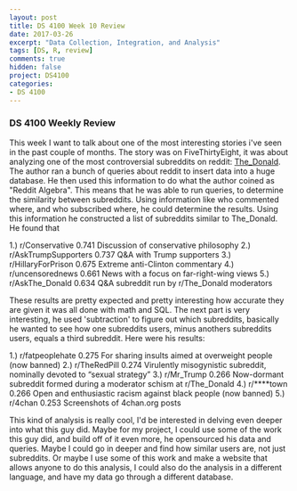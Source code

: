 ```yaml
---
layout: post
title: DS 4100 Week 10 Review
date: 2017-03-26
excerpt: "Data Collection, Integration, and Analysis"
tags: [DS, R, review]
comments: true
hidden: false
project: DS4100
categories:
- DS 4100
---
```


### DS 4100 Weekly Review


This week I want to talk about one of the most interesting stories i've seen in the past couple of months. The story was on FiveThirtyEight, it was about analyzing one of the most controversial subreddits on reddit: [The_Donald](http://www.reddit.com/r/the_donald). The author ran a bunch of queries about reddit to insert data into a huge database. He then used this information to do what the author coined as "Reddit Algebra". This means that he was able to run queries, to determine the similarity between subreddits. Using information like who commented where, and who subscribed where, he could determine the results. Using this information he constructed a list of subreddits similar to The_Donald. He found that

1.) r/Conservative 					0.741 				Discussion of conservative philosophy
2.) r/AskTrumpSupporters 			0.737 				Q&A with Trump supporters
3.) r/HillaryForPrison 				0.675 				Extreme anti-Clinton commentary
4.) r/uncensorednews 				0.661 				News with a focus on far-right-wing views
5.) r/AskThe_Donald 				0.634 				Q&A subreddit run by r/The_Donald moderators

These results are pretty expected and pretty interesting how accurate they are given it was all done with math and SQL. The next part is very interesting, he used 'subtraction' to figure out which subreddits, basically he wanted to see how one subreddits users, minus anothers subreddits users, equals a third subreddit. Here were his results:

1.) r/fatpeoplehate					0.275				For sharing insults aimed at overweight people (now banned)
2.) r/TheRedPill					0.274				Virulently misogynistic subreddit, nominally devoted to “sexual strategy”
3.) r/Mr_Trump						0.266				Now-dormant subreddit formed during a moderator schism at r/The_Donald
4.) r/****town						0.266				Open and enthusiastic racism against black people (now banned)
5.) r/4chan							0.253				Screenshots of 4chan.org posts



This kind of analysis is really cool, I'd be interested in delving even deeper into what this guy did. Maybe for my project, I could use some of the work this guy did, and build off of it even more, he opensourced his data and queries. Maybe I could go in deeper and find how similar users are, not just subreddits. Or maybe I use some of this work and make a website that allows anyone to do this analysis, I could also do the analysis in a different language, and have my data go through a different database. 
